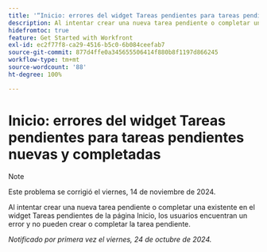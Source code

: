 ```yaml
---
title: '“Inicio: errores del widget Tareas pendientes para tareas pendientes nuevas y completadas”'
description: Al intentar crear una nueva tarea pendiente o completar una existente en el widget Tareas pendientes de la página Inicio, los usuarios encuentran un error y no pueden crear o completar la tarea pendiente.
hidefromtoc: true
feature: Get Started with Workfront
exl-id: ec2f77f8-ca29-4516-b5c0-6b084ceefab7
source-git-commit: 877d4ffe0a345655506414f880b8f1197d866245
workflow-type: tm+mt
source-wordcount: '88'
ht-degree: 100%

---
```


# Inicio: errores del widget Tareas pendientes para tareas pendientes nuevas y completadas

>[!NOTE]
>
>Este problema se corrigió el viernes, 14 de noviembre de 2024.

Al intentar crear una nueva tarea pendiente o completar una existente en el widget Tareas pendientes de la página Inicio, los usuarios encuentran un error y no pueden crear o completar la tarea pendiente.

_Notificado por primera vez el viernes, 24 de octubre de 2024._
